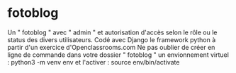 # fotoblog
Un " fotoblog " avec " admin " et autorisation d'accès selon le rôle ou le status des divers utilisateurs.  Codé avec Django le framework python à partir d'un exercice d'Openclassrooms.com 
Ne pas oublier de créer en ligne de commande dans votre dossier " fotoblog " un envionnement virtuel : python3 -m venv env et l'activer :  source env/bin/activate 
